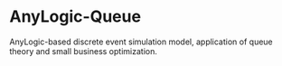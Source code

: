 # AnyLogic-Queue
AnyLogic-based discrete event simulation model, application of queue theory and small business optimization. 
